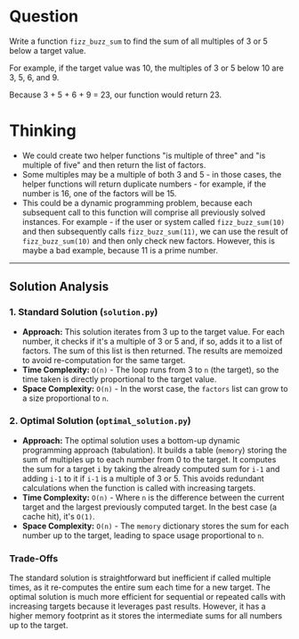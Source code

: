 # Question

Write a function `fizz_buzz_sum` to find the sum of all multiples of 3 or 5 below a target value.

For example, if the target value was 10, the multiples of 3 or 5 below 10 are 3, 5, 6, and 9.

Because 3 + 5 + 6 + 9 = 23, our function would return 23.

# Thinking

- We could create two helper functions "is multiple of three" and "is multiple of five" and then
  return the list of factors.
- Some multiples may be a multiple of both 3 and 5 - in those cases, the helper functions will
  return duplicate numbers - for example, if the number is 16, one of the factors will be 15.
- This could be a dynamic programming problem, because each subsequent call to this function will
  comprise all previously solved instances. For example - if the user or system called
  `fizz_buzz_sum(10)` and then subsequently calls `fizz_buzz_sum(11)`, we can use the result of
  `fizz_buzz_sum(10)` and then only check new factors. However, this is maybe a bad example, because
  11 is a prime number.

---

## Solution Analysis

### 1. Standard Solution (`solution.py`)
-   **Approach:** This solution iterates from 3 up to the target value. For each number, it checks if it's a multiple of 3 or 5 and, if so, adds it to a list of factors. The sum of this list is then returned. The results are memoized to avoid re-computation for the same target.
-   **Time Complexity:** `O(n)` - The loop runs from 3 to `n` (the target), so the time taken is directly proportional to the target value.
-   **Space Complexity:** `O(n)` - In the worst case, the `factors` list can grow to a size proportional to `n`.

### 2. Optimal Solution (`optimal_solution.py`)
-   **Approach:** The optimal solution uses a bottom-up dynamic programming approach (tabulation). It builds a table (`memory`) storing the sum of multiples up to each number from 0 to the target. It computes the sum for a target `i` by taking the already computed sum for `i-1` and adding `i-1` to it if `i-1` is a multiple of 3 or 5. This avoids redundant calculations when the function is called with increasing targets.
-   **Time Complexity:** `O(n)` - Where `n` is the difference between the current target and the largest previously computed target. In the best case (a cache hit), it's `O(1)`.
-   **Space Complexity:** `O(n)` - The `memory` dictionary stores the sum for each number up to the target, leading to space usage proportional to `n`.

### Trade-Offs
The standard solution is straightforward but inefficient if called multiple times, as it re-computes the entire sum each time for a new target. The optimal solution is much more efficient for sequential or repeated calls with increasing targets because it leverages past results. However, it has a higher memory footprint as it stores the intermediate sums for all numbers up to the target.